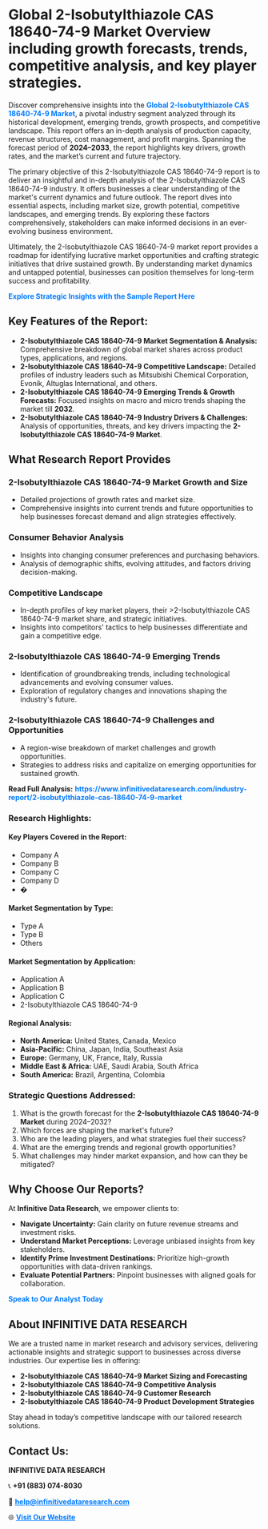 <h1>Global 2-Isobutylthiazole CAS 18640-74-9 Market Overview including growth forecasts, trends, competitive analysis, and key player strategies.</h1>
<p>
Discover comprehensive insights into the 
<a href="https://www.infinitivedataresearch.com/industry-report/2-isobutylthiazole-cas-18640-74-9-market" rel="dofollow" style="color: #007BFF; text-decoration: none;"><strong>Global 2-Isobutylthiazole CAS 18640-74-9 Market</strong></a>, a pivotal industry segment analyzed through its historical development, emerging trends, growth prospects, and competitive landscape. This report offers an in-depth analysis of production capacity, revenue structures, cost management, and profit margins. Spanning the forecast period of <strong>2024–2033</strong>, the report highlights key drivers, growth rates, and the market’s current and future trajectory.
</p>
<p>
The primary objective of this 2-Isobutylthiazole CAS 18640-74-9 report is to deliver an insightful and in-depth analysis of the 2-Isobutylthiazole CAS 18640-74-9 industry. It offers businesses a clear understanding of the market's current dynamics and future outlook. The report dives into essential aspects, including market size, growth potential, competitive landscapes, and emerging trends. By exploring these factors comprehensively, stakeholders can make informed decisions in an ever-evolving business environment.
</p>
<p>
Ultimately, the 2-Isobutylthiazole CAS 18640-74-9 market report provides a roadmap for identifying lucrative market opportunities and crafting strategic initiatives that drive sustained growth. By understanding market dynamics and untapped potential, businesses can position themselves for long-term success and profitability.
</p>
<p>
<a href="https://www.infinitivedataresearch.com/request-sample/reportId=107408" style="color: #007BFF; text-decoration: none;"><strong>Explore Strategic Insights with the Sample Report Here</strong></a>
</p>

<h2>Key Features of the Report:</h2>
<ul>
<li><strong>2-Isobutylthiazole CAS 18640-74-9 Market Segmentation & Analysis:</strong> Comprehensive breakdown of global market shares across product types, applications, and regions.</li>
<li><strong>2-Isobutylthiazole CAS 18640-74-9 Competitive Landscape:</strong> Detailed profiles of industry leaders such as Mitsubishi Chemical Corporation, Evonik, Altuglas International, and others.</li>
<li><strong>2-Isobutylthiazole CAS 18640-74-9 Emerging Trends & Growth Forecasts:</strong> Focused insights on macro and micro trends shaping the market till <strong>2032</strong>.</li>
<li><strong>2-Isobutylthiazole CAS 18640-74-9 Industry Drivers & Challenges:</strong> Analysis of opportunities, threats, and key drivers impacting the <strong>2-Isobutylthiazole CAS 18640-74-9 Market</strong>.</li>
</ul>

<h2>What Research Report Provides</h2>
<h3>2-Isobutylthiazole CAS 18640-74-9 Market Growth and Size</h3>
<ul>
<li>Detailed projections of growth rates and market size.</li>
<li>Comprehensive insights into current trends and future opportunities to help businesses forecast demand and align strategies effectively.</li>
</ul>

<h3>Consumer Behavior Analysis</h3>
<ul>
<li>Insights into changing consumer preferences and purchasing behaviors.</li>
<li>Analysis of demographic shifts, evolving attitudes, and factors driving decision-making.</li>
</ul>

<h3>Competitive Landscape</h3>
<ul>
<li>In-depth profiles of key market players, their >2-Isobutylthiazole CAS 18640-74-9 market share, and strategic initiatives.</li>
<li>Insights into competitors' tactics to help businesses differentiate and gain a competitive edge.</li>
</ul>

<h3>2-Isobutylthiazole CAS 18640-74-9 Emerging Trends</h3>
<ul>
<li>Identification of groundbreaking trends, including technological advancements and evolving consumer values.</li>
<li>Exploration of regulatory changes and innovations shaping the industry's future.</li>
</ul>

<h3>2-Isobutylthiazole CAS 18640-74-9 Challenges and Opportunities</h3>
<ul>
<li>A region-wise breakdown of market challenges and growth opportunities.</li>
<li>Strategies to address risks and capitalize on emerging opportunities for sustained growth.</li>
</ul>
<p><strong>Read Full Analysis:</strong> <a href="https://www.infinitivedataresearch.com/industry-report/2-isobutylthiazole-cas-18640-74-9-market" rel="dofollow" style="color: #007BFF; text-decoration: none;"><strong>https://www.infinitivedataresearch.com/industry-report/2-isobutylthiazole-cas-18640-74-9-market</strong></a></p>
<h3>Research Highlights:</h3>
<h4>Key Players Covered in the Report:</h4>
<ul><li>Company A</li><li>Company B</li><li>Company C</li><li>Company D</li><li>�</li></ul>
<h4>Market Segmentation by Type:</h4>
<ul><li>Type A</li><li>Type B</li><li>Others</li></ul>
<h4>Market Segmentation by Application:</h4>
<ul><li>Application A</li><li>Application B</li><li>Application C</li><li>2-Isobutylthiazole CAS 18640-74-9</li></ul>

<h4>Regional Analysis:</h4>
<ul>
<li><strong>North America:</strong> United States, Canada, Mexico</li>
<li><strong>Asia-Pacific:</strong> China, Japan, India, Southeast Asia</li>
<li><strong>Europe:</strong> Germany, UK, France, Italy, Russia</li>
<li><strong>Middle East & Africa:</strong> UAE, Saudi Arabia, South Africa</li>
<li><strong>South America:</strong> Brazil, Argentina, Colombia</li>
</ul>

<h3>Strategic Questions Addressed:</h3>
<ol>
<li>What is the growth forecast for the <strong>2-Isobutylthiazole CAS 18640-74-9 Market</strong> during 2024–2032?</li>
<li>Which forces are shaping the market's future?</li>
<li>Who are the leading players, and what strategies fuel their success?</li>
<li>What are the emerging trends and regional growth opportunities?</li>
<li>What challenges may hinder market expansion, and how can they be mitigated?</li>
</ol>

<h2>Why Choose Our Reports?</h2>
<p>At <strong>Infinitive Data Research</strong>, we empower clients to:</p>
<ul>
<li><strong>Navigate Uncertainty:</strong> Gain clarity on future revenue streams and investment risks.</li>
<li><strong>Understand Market Perceptions:</strong> Leverage unbiased insights from key stakeholders.</li>
<li><strong>Identify Prime Investment Destinations:</strong> Prioritize high-growth opportunities with data-driven rankings.</li>
<li><strong>Evaluate Potential Partners:</strong> Pinpoint businesses with aligned goals for collaboration.</li>
</ul>
<p><a href="https://www.infinitivedataresearch.com/industry-report/2-isobutylthiazole-cas-18640-74-9-market" rel="dofollow" style="color: #007BFF; text-decoration: none;"><strong>Speak to Our Analyst Today</strong></a></p>

<h2>About INFINITIVE DATA RESEARCH</h2>
<p>We are a trusted name in market research and advisory services, delivering actionable insights and strategic support to businesses across diverse industries. Our expertise lies in offering:</p>
<ul>
<li><strong>2-Isobutylthiazole CAS 18640-74-9 Market Sizing and Forecasting</strong></li>
<li><strong>2-Isobutylthiazole CAS 18640-74-9 Competitive Analysis</strong></li>
<li><strong>2-Isobutylthiazole CAS 18640-74-9 Customer Research</strong></li>
<li><strong>2-Isobutylthiazole CAS 18640-74-9 Product Development Strategies</strong></li>
</ul>
<p>Stay ahead in today’s competitive landscape with our tailored research solutions.</p>

<h2>Contact Us:</h2>
<p><strong>INFINITIVE DATA RESEARCH</strong></p>
<p>📞 <strong>+91 (883) 074-8030</strong></p>
<p>📧 <strong><a href="mailto:help@infinitivedataresearch.com" style="color: #007BFF;">help@infinitivedataresearch.com</a></strong></p>
<p>🌐 <strong><a href="https://www.infinitivedataresearch.com" rel="dofollow" style="color: #007BFF;">Visit Our Website</a></strong></p>
